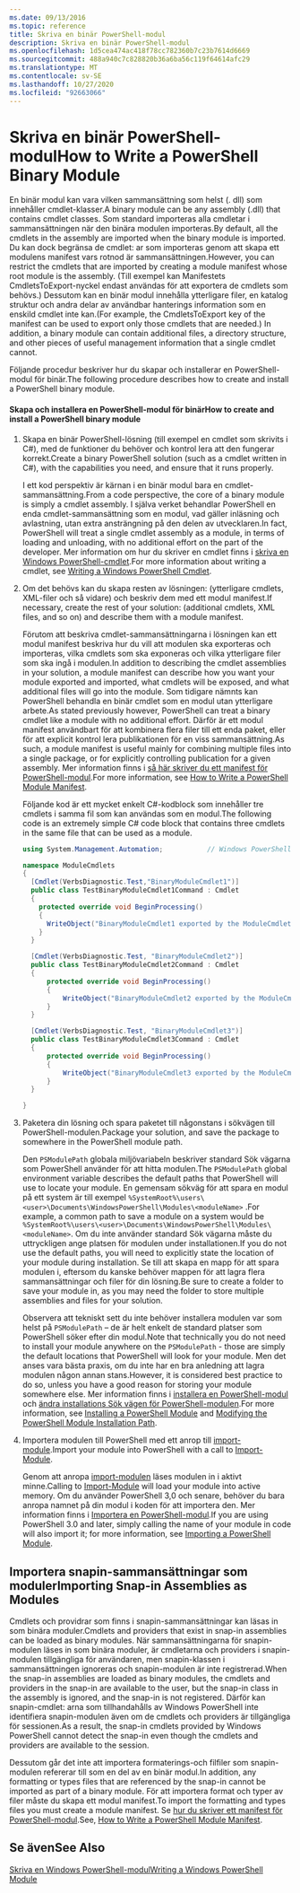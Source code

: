 ```yaml
---
ms.date: 09/13/2016
ms.topic: reference
title: Skriva en binär PowerShell-modul
description: Skriva en binär PowerShell-modul
ms.openlocfilehash: 1d5cea474ac418f78cc782360b7c23b7614d6669
ms.sourcegitcommit: 488a940c7c828820b36a6ba56c119f64614afc29
ms.translationtype: MT
ms.contentlocale: sv-SE
ms.lasthandoff: 10/27/2020
ms.locfileid: "92663066"
---
```

# <a name="how-to-write-a-powershell-binary-module"></a><span data-ttu-id="1e97f-103">Skriva en binär PowerShell-modul</span><span class="sxs-lookup"><span data-stu-id="1e97f-103">How to Write a PowerShell Binary Module</span></span>

<span data-ttu-id="1e97f-104">En binär modul kan vara vilken sammansättning som helst (. dll) som innehåller cmdlet-klasser.</span><span class="sxs-lookup"><span data-stu-id="1e97f-104">A binary module can be any assembly (.dll) that contains cmdlet classes.</span></span> <span data-ttu-id="1e97f-105">Som standard importeras alla cmdletar i sammansättningen när den binära modulen importeras.</span><span class="sxs-lookup"><span data-stu-id="1e97f-105">By default, all the cmdlets in the assembly are imported when the binary module is imported.</span></span> <span data-ttu-id="1e97f-106">Du kan dock begränsa de cmdlet: ar som importeras genom att skapa ett modulens manifest vars rotnod är sammansättningen.</span><span class="sxs-lookup"><span data-stu-id="1e97f-106">However, you can restrict the cmdlets that are imported by creating a module manifest whose root module is the assembly.</span></span> <span data-ttu-id="1e97f-107">(Till exempel kan Manifestets CmdletsToExport-nyckel endast användas för att exportera de cmdlets som behövs.) Dessutom kan en binär modul innehålla ytterligare filer, en katalog struktur och andra delar av användbar hanterings information som en enskild cmdlet inte kan.</span><span class="sxs-lookup"><span data-stu-id="1e97f-107">(For example, the CmdletsToExport key of the manifest can be used to export only those cmdlets that are needed.) In addition, a binary module can contain additional files, a directory structure, and other pieces of useful management information that a single cmdlet cannot.</span></span>

<span data-ttu-id="1e97f-108">Följande procedur beskriver hur du skapar och installerar en PowerShell-modul för binär.</span><span class="sxs-lookup"><span data-stu-id="1e97f-108">The following procedure describes how to create and install a PowerShell binary module.</span></span>

#### <a name="how-to-create-and-install-a-powershell-binary-module"></a><span data-ttu-id="1e97f-109">Skapa och installera en PowerShell-modul för binär</span><span class="sxs-lookup"><span data-stu-id="1e97f-109">How to create and install a PowerShell binary module</span></span>

1. <span data-ttu-id="1e97f-110">Skapa en binär PowerShell-lösning (till exempel en cmdlet som skrivits i C#), med de funktioner du behöver och kontrol lera att den fungerar korrekt.</span><span class="sxs-lookup"><span data-stu-id="1e97f-110">Create a binary PowerShell solution (such as a cmdlet written in C#), with the capabilities you need, and ensure that it runs properly.</span></span>

   <span data-ttu-id="1e97f-111">I ett kod perspektiv är kärnan i en binär modul bara en cmdlet-sammansättning.</span><span class="sxs-lookup"><span data-stu-id="1e97f-111">From a code perspective, the core of a binary module is simply a cmdlet assembly.</span></span> <span data-ttu-id="1e97f-112">I själva verket behandlar PowerShell en enda cmdlet-sammansättning som en modul, vad gäller inläsning och avlastning, utan extra ansträngning på den delen av utvecklaren.</span><span class="sxs-lookup"><span data-stu-id="1e97f-112">In fact, PowerShell will treat a single cmdlet assembly as a module, in terms of loading and unloading, with no additional effort on the part of the developer.</span></span> <span data-ttu-id="1e97f-113">Mer information om hur du skriver en cmdlet finns i [skriva en Windows PowerShell-cmdlet](../cmdlet/writing-a-windows-powershell-cmdlet.md).</span><span class="sxs-lookup"><span data-stu-id="1e97f-113">For more information about writing a cmdlet, see [Writing a Windows PowerShell Cmdlet](../cmdlet/writing-a-windows-powershell-cmdlet.md).</span></span>

2. <span data-ttu-id="1e97f-114">Om det behövs kan du skapa resten av lösningen: (ytterligare cmdlets, XML-filer och så vidare) och beskriv dem med ett modul manifest.</span><span class="sxs-lookup"><span data-stu-id="1e97f-114">If necessary, create the rest of your solution: (additional cmdlets, XML files, and so on) and describe them with a module manifest.</span></span>

   <span data-ttu-id="1e97f-115">Förutom att beskriva cmdlet-sammansättningarna i lösningen kan ett modul manifest beskriva hur du vill att modulen ska exporteras och importeras, vilka cmdlets som ska exponeras och vilka ytterligare filer som ska ingå i modulen.</span><span class="sxs-lookup"><span data-stu-id="1e97f-115">In addition to describing the cmdlet assemblies in your solution, a module manifest can describe how you want your module exported and imported, what cmdlets will be exposed, and what additional files will go into the module.</span></span>
   <span data-ttu-id="1e97f-116">Som tidigare nämnts kan PowerShell behandla en binär cmdlet som en modul utan ytterligare arbete.</span><span class="sxs-lookup"><span data-stu-id="1e97f-116">As stated previously however, PowerShell can treat a binary cmdlet like a module with no additional effort.</span></span>
   <span data-ttu-id="1e97f-117">Därför är ett modul manifest användbart för att kombinera flera filer till ett enda paket, eller för att explicit kontrol lera publikationen för en viss sammansättning.</span><span class="sxs-lookup"><span data-stu-id="1e97f-117">As such, a module manifest is useful mainly for combining multiple files into a single package, or for explicitly controlling publication for a given assembly.</span></span>
   <span data-ttu-id="1e97f-118">Mer information finns i [så här skriver du ett manifest för PowerShell-modul](how-to-write-a-powershell-module-manifest.md).</span><span class="sxs-lookup"><span data-stu-id="1e97f-118">For more information, see [How to Write a PowerShell Module Manifest](how-to-write-a-powershell-module-manifest.md).</span></span>

   <span data-ttu-id="1e97f-119">Följande kod är ett mycket enkelt C#-kodblock som innehåller tre cmdlets i samma fil som kan användas som en modul.</span><span class="sxs-lookup"><span data-stu-id="1e97f-119">The following code is an extremely simple C# code block that contains three cmdlets in the same file that can be used as a module.</span></span>

   ```csharp
   using System.Management.Automation;           // Windows PowerShell namespace.

   namespace ModuleCmdlets
   {
     [Cmdlet(VerbsDiagnostic.Test,"BinaryModuleCmdlet1")]
     public class TestBinaryModuleCmdlet1Command : Cmdlet
     {
       protected override void BeginProcessing()
       {
         WriteObject("BinaryModuleCmdlet1 exported by the ModuleCmdlets module.");
       }
     }

     [Cmdlet(VerbsDiagnostic.Test, "BinaryModuleCmdlet2")]
     public class TestBinaryModuleCmdlet2Command : Cmdlet
     {
         protected override void BeginProcessing()
         {
             WriteObject("BinaryModuleCmdlet2 exported by the ModuleCmdlets module.");
         }
     }

     [Cmdlet(VerbsDiagnostic.Test, "BinaryModuleCmdlet3")]
     public class TestBinaryModuleCmdlet3Command : Cmdlet
     {
         protected override void BeginProcessing()
         {
             WriteObject("BinaryModuleCmdlet3 exported by the ModuleCmdlets module.");
         }
     }

   }
   ```

3. <span data-ttu-id="1e97f-120">Paketera din lösning och spara paketet till någonstans i sökvägen till PowerShell-modulen.</span><span class="sxs-lookup"><span data-stu-id="1e97f-120">Package your solution, and save the package to somewhere in the PowerShell module path.</span></span>

   <span data-ttu-id="1e97f-121">Den `PSModulePath` globala miljövariabeln beskriver standard Sök vägarna som PowerShell använder för att hitta modulen.</span><span class="sxs-lookup"><span data-stu-id="1e97f-121">The `PSModulePath` global environment variable describes the default paths that PowerShell will use to locate your module.</span></span> <span data-ttu-id="1e97f-122">En gemensam sökväg för att spara en modul på ett system är till exempel `%SystemRoot%\users\<user>\Documents\WindowsPowerShell\Modules\<moduleName>` .</span><span class="sxs-lookup"><span data-stu-id="1e97f-122">For example, a common path to save a module on a system would be `%SystemRoot%\users\<user>\Documents\WindowsPowerShell\Modules\<moduleName>`.</span></span> <span data-ttu-id="1e97f-123">Om du inte använder standard Sök vägarna måste du uttryckligen ange platsen för modulen under installationen.</span><span class="sxs-lookup"><span data-stu-id="1e97f-123">If you do not use the default paths, you will need to explicitly state the location of your module during installation.</span></span> <span data-ttu-id="1e97f-124">Se till att skapa en mapp för att spara modulen i, eftersom du kanske behöver mappen för att lagra flera sammansättningar och filer för din lösning.</span><span class="sxs-lookup"><span data-stu-id="1e97f-124">Be sure to create a folder to save your module in, as you may need the folder to store multiple assemblies and files for your solution.</span></span>

   <span data-ttu-id="1e97f-125">Observera att tekniskt sett du inte behöver installera modulen var som helst på `PSModulePath` – de är helt enkelt de standard platser som PowerShell söker efter din modul.</span><span class="sxs-lookup"><span data-stu-id="1e97f-125">Note that technically you do not need to install your module anywhere on the `PSModulePath` - those are simply the default locations that PowerShell will look for your module.</span></span> <span data-ttu-id="1e97f-126">Men det anses vara bästa praxis, om du inte har en bra anledning att lagra modulen någon annan stans.</span><span class="sxs-lookup"><span data-stu-id="1e97f-126">However, it is considered best practice to do so, unless you have a good reason for storing your module somewhere else.</span></span> <span data-ttu-id="1e97f-127">Mer information finns i [installera en PowerShell-modul](./installing-a-powershell-module.md) och [ändra installations Sök vägen för PowerShell-modulen](./modifying-the-psmodulepath-installation-path.md).</span><span class="sxs-lookup"><span data-stu-id="1e97f-127">For more information, see [Installing a PowerShell Module](./installing-a-powershell-module.md) and [Modifying the PowerShell Module Installation Path](./modifying-the-psmodulepath-installation-path.md).</span></span>

4. <span data-ttu-id="1e97f-128">Importera modulen till PowerShell med ett anrop till [import-module](/powershell/module/Microsoft.PowerShell.Core/Import-Module).</span><span class="sxs-lookup"><span data-stu-id="1e97f-128">Import your module into PowerShell with a call to [Import-Module](/powershell/module/Microsoft.PowerShell.Core/Import-Module).</span></span>

   <span data-ttu-id="1e97f-129">Genom att anropa [import-modulen](/powershell/module/Microsoft.PowerShell.Core/Import-Module) läses modulen in i aktivt minne.</span><span class="sxs-lookup"><span data-stu-id="1e97f-129">Calling to [Import-Module](/powershell/module/Microsoft.PowerShell.Core/Import-Module) will load your module into active memory.</span></span> <span data-ttu-id="1e97f-130">Om du använder PowerShell 3,0 och senare, behöver du bara anropa namnet på din modul i koden för att importera den. Mer information finns i [Importera en PowerShell-modul](./importing-a-powershell-module.md).</span><span class="sxs-lookup"><span data-stu-id="1e97f-130">If you are using PowerShell 3.0 and later, simply calling the name of your module in code will also import it; for more information, see [Importing a PowerShell Module](./importing-a-powershell-module.md).</span></span>

## <a name="importing-snap-in-assemblies-as-modules"></a><span data-ttu-id="1e97f-131">Importera snapin-sammansättningar som moduler</span><span class="sxs-lookup"><span data-stu-id="1e97f-131">Importing Snap-in Assemblies as Modules</span></span>

<span data-ttu-id="1e97f-132">Cmdlets och providrar som finns i snapin-sammansättningar kan läsas in som binära moduler.</span><span class="sxs-lookup"><span data-stu-id="1e97f-132">Cmdlets and providers that exist in snap-in assemblies can be loaded as binary modules.</span></span> <span data-ttu-id="1e97f-133">När sammansättningarna för snapin-modulen läses in som binära moduler, är cmdletarna och providers i snapin-modulen tillgängliga för användaren, men snapin-klassen i sammansättningen ignoreras och snapin-modulen är inte registrerad.</span><span class="sxs-lookup"><span data-stu-id="1e97f-133">When the snap-in assemblies are loaded as binary modules, the cmdlets and providers in the snap-in are available to the user, but the snap-in class in the assembly is ignored, and the snap-in is not registered.</span></span> <span data-ttu-id="1e97f-134">Därför kan snapin-cmdlet: arna som tillhandahålls av Windows PowerShell inte identifiera snapin-modulen även om de cmdlets och providers är tillgängliga för sessionen.</span><span class="sxs-lookup"><span data-stu-id="1e97f-134">As a result, the snap-in cmdlets provided by Windows PowerShell cannot detect the snap-in even though the cmdlets and providers are available to the session.</span></span>

<span data-ttu-id="1e97f-135">Dessutom går det inte att importera formaterings-och filfiler som snapin-modulen refererar till som en del av en binär modul.</span><span class="sxs-lookup"><span data-stu-id="1e97f-135">In addition, any formatting or types files that are referenced by the snap-in cannot be imported as part of a binary module.</span></span>
<span data-ttu-id="1e97f-136">För att importera format och typer av filer måste du skapa ett modul manifest.</span><span class="sxs-lookup"><span data-stu-id="1e97f-136">To import the formatting and types files you must create a module manifest.</span></span>
<span data-ttu-id="1e97f-137">Se [hur du skriver ett manifest för PowerShell-modul](how-to-write-a-powershell-module-manifest.md).</span><span class="sxs-lookup"><span data-stu-id="1e97f-137">See, [How to Write a PowerShell Module Manifest](how-to-write-a-powershell-module-manifest.md).</span></span>

## <a name="see-also"></a><span data-ttu-id="1e97f-138">Se även</span><span class="sxs-lookup"><span data-stu-id="1e97f-138">See Also</span></span>

[<span data-ttu-id="1e97f-139">Skriva en Windows PowerShell-modul</span><span class="sxs-lookup"><span data-stu-id="1e97f-139">Writing a Windows PowerShell Module</span></span>](./writing-a-windows-powershell-module.md)

